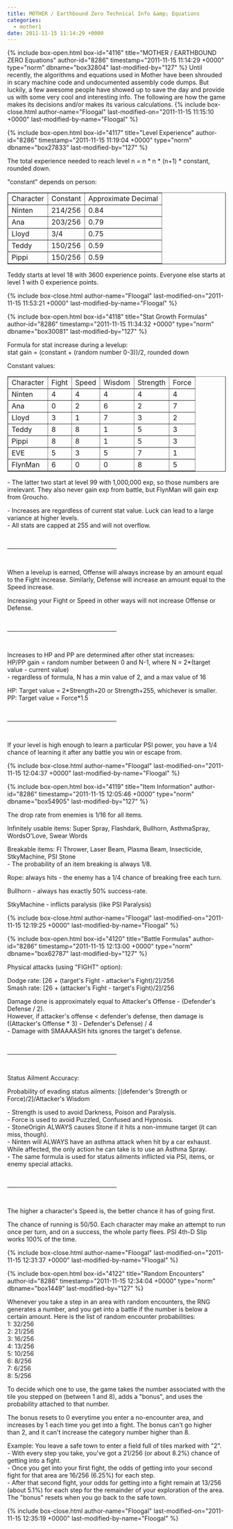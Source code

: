 ```yaml
---
title: MOTHER / Earthbound Zero Technical Info &amp; Equations
categories:
  - mother1
date: 2011-11-15 11:14:29 +0000
---
```

{% include box-open.html box-id="4116" title="MOTHER / EARTHBOUND ZERO Equations" author-id="8286" timestamp="2011-11-15 11:14:29 +0000" type="norm" dbname="box32804" last-modified-by="127" %}
Until recently, the algorithms and equations used in Mother have been shrouded in scary machine code and undocumented assembly code dumps. But luckily, a few awesome people have showed up to save the day and provide us with some very cool and interesting info. The following are how the game makes its decisions and/or makes its various calculations.
{% include box-close.html author-name="Floogal" last-modified-on="2011-11-15 11:15:10 +0000" last-modified-by-name="Floogal" %}

{% include box-open.html box-id="4117" title="Level Experience" author-id="8286" timestamp="2011-11-15 11:19:04 +0000" type="norm" dbname="box27833" last-modified-by="127" %}
<p>The total experience needed to reach level n = n * n * (n+1) * constant, rounded down.</p>

<p>"constant" depends on person:<br/>
<table border="1" cellpadding="2">
<tr><td>Character</td><td>Constant</td><td>Approximate Decimal</td></tr>
<tr><td>Ninten</td><td>214/256</td><td>0.84</td></tr>
<tr><td>Ana</td><td>203/256</td><td>0.79</td></tr>
<tr><td>Lloyd</td><td>3/4</td><td>0.75</td></tr>
<tr><td>Teddy</td><td>150/256</td><td>0.59</td></tr>
<tr><td>Pippi</td><td>150/256</td><td>0.59</td></tr>
</table></p>

<p>Teddy starts at level 18 with 3600 experience points. Everyone else starts at level 1 with 0 experience points.</p>


{% include box-close.html author-name="Floogal" last-modified-on="2011-11-15 11:53:21 +0000" last-modified-by-name="Floogal" %}

{% include box-open.html box-id="4118" title="Stat Growth Formulas" author-id="8286" timestamp="2011-11-15 11:34:32 +0000" type="norm" dbname="box30081" last-modified-by="127" %}
<p>Formula for stat increase during a levelup:<br/>
stat gain = (constant + (random number 0-3))/2, rounded down</p>
<p>Constant values:<br/>
<table border="1">
<tr><td>Character</td><td>Fight</td><td>Speed</td><td>Wisdom</td><td>Strength</td><td>Force</td></tr>
<tr><td>Ninten</td><td>4</td><td>4</td><td>4</td><td>4</td><td>4</td></tr>
<tr><td>Ana</td><td>0</td><td>2</td><td>6</td><td>2</td><td>7</td></tr>
<tr><td>Lloyd  </td><td>3</td><td>1</td><td>7</td><td>3</td><td>2</td></tr>
<tr><td>Teddy  </td><td>8</td><td>8</td><td>1</td><td>5</td><td>3</td></tr>
<tr><td>Pippi  </td><td>8</td><td>8</td><td>1</td><td>5</td><td>3</td></tr>
<tr><td>EVE    </td><td>5</td><td>3</td><td>5</td><td>7</td><td>1</td></tr>
<tr><td>FlynMan</td><td>6</td><td>0</td><td>0</td><td>8</td><td>5</td></tr>
</table>
- The latter two start at level 99 with 1,000,000 exp, so those numbers are irrelevant. They also never gain exp from battle, but FlynMan will gain exp from Groucho.</p>
<p>- Increases are regardless of current stat value. Luck can lead to a large variance at higher levels.<br/>
- All stats are capped at 255 and will not overflow.</p>

<br/><hr width="50%"/><br/>
<p>When a levelup is earned, Offense will always increase by an amount equal to the Fight increase.  Similarly, Defense will increase an amount equal to the Speed increase.</p>
<p>Increasing your Fight or Speed in other ways will not increase Offense or Defense.</p>

<br/><hr width="50%"/><br/>
<p>Increases to HP and PP are determined after other stat increases:<br/>
HP/PP gain = random number between 0 and N-1, where N = 2*(target value - current value)<br/>
- regardless of formula, N has a min value of 2, and a max value of 16</p>

<p>HP: Target value = 2*Strength+20 or Strength+255, whichever is smaller.<br/>
PP: Target value = Force*1.5</p>

<br/><hr width="50%"/><br/>
<p>If your level is high enough to learn a particular PSI power, you have a 1/4 chance of learning it after any battle you win or escape from.</p>
{% include box-close.html author-name="Floogal" last-modified-on="2011-11-15 12:04:37 +0000" last-modified-by-name="Floogal" %}

{% include box-open.html box-id="4119" title="Item Information" author-id="8286" timestamp="2011-11-15 12:05:46 +0000" type="norm" dbname="box54905" last-modified-by="127" %}
<p>The drop rate from enemies is 1/16 for all items.</p>

<p>Infinitely usable items: Super Spray, Flashdark, Bullhorn, AsthmaSpray, WordsO'Love, Swear Words</p>

<p>Breakable items: Fl Thrower, Laser Beam, Plasma Beam, Insecticide, StkyMachine, PSI Stone<br/>
- The probability of an item breaking is always 1/8.</p>

<p>Rope: always hits - the enemy has a 1/4 chance of breaking free each turn.</p>

<p>Bullhorn - always has exactly 50% success-rate.</p>

<p>StkyMachine - inflicts paralysis (like PSI Paralysis)</p>
{% include box-close.html author-name="Floogal" last-modified-on="2011-11-15 12:19:25 +0000" last-modified-by-name="Floogal" %}

{% include box-open.html box-id="4120" title="Battle Formulas" author-id="8286" timestamp="2011-11-15 12:13:00 +0000" type="norm" dbname="box62787" last-modified-by="127" %}
<p>Physical attacks (using "FIGHT" option):</p>

<p>Dodge rate: [26 + (target's Fight - attacker's Fight)/2]/256<br/>
Smash rate: [26 + (attacker's Fight - target's Fight)/2]/256</p>

<p>Damage done is approximately equal to Attacker's Offense - (Defender's Defense / 2).<br/>
However, if attacker's offense &#60; defender's defense, then damage is ((Attacker's Offense * 3) - Defender's Defense) / 4<br/>
- Damage with SMAAAASH hits ignores the target's defense.</p>

<br/><hr width="50%"/><br/>

<p>Status Ailment Accuracy:</p>

<p>Probability of evading status ailments: [(defender's Strength or Force)/2]/Attacker's Wisdom</p>

<p>- Strength is used to avoid Darkness, Poison and Paralysis.<br/>
- Force is used to avoid Puzzled, Confused and Hypnosis.<br/>
- StoneOrigin ALWAYS causes Stone if it hits a non-immune target (it can miss, though).<br/>
- Ninten will ALWAYS have an asthma attack when hit by a car exhaust.  While affected, the only action he can take is to use an Asthma Spray.<br/>
- The same formula is used for status ailments inflicted via PSI, items, or enemy special attacks.</p>

<br/><hr width="50%"/><br/>

<p>The higher a character's Speed is, the better chance it has of going first.</p>

<p>The chance of running is 50/50. Each character may make an attempt to run once per turn, and on a success, the whole party flees.  PSI 4th-D Slip works 100% of the time.</p>
{% include box-close.html author-name="Floogal" last-modified-on="2011-11-15 12:31:37 +0000" last-modified-by-name="Floogal" %}

{% include box-open.html box-id="4122" title="Random Encounters" author-id="8286" timestamp="2011-11-15 12:34:04 +0000" type="norm" dbname="box1449" last-modified-by="127" %}
<p>Whenever you take a step in an area with random encounters, the RNG generates a number, and you get into a battle if the number is below a certain amount. Here is the list of random encounter probabilities:<br/>
1: 32/256<br/>
2: 21/256<br/>
3: 16/256<br/>
4: 13/256<br/>
5: 10/256<br/>
6: 8/256<br/>
7: 6/256<br/>
8: 5/256</p>

<p>To decide which one to use, the game takes the number associated with the tile you stepped on (between 1 and 8), adds a "bonus", and uses the probability attached to that number.</p>

<p>The bonus resets to 0 everytime you enter a no-encounter area, and increases by 1 each time you get into a fight.  The bonus can't go higher than 2, and it can't increase the category number higher than 8.</p>

<p>Example: You leave a safe town to enter a field full of tiles marked with "2".<br/>
- With every step you take, you've got a 21/256 (or about 8.2%) chance of getting into a fight.<br/>
- Once you get into your first fight, the odds of getting into your second fight for that area are 16/256 (6.25%) for each step.<br/>
- After that second fight, your odds for getting into a fight remain at 13/256 (about 5.1%) for each step for the remainder of your exploration of the area.  The "bonus" resets when you go back to the safe town.</p>
{% include box-close.html author-name="Floogal" last-modified-on="2011-11-15 12:35:19 +0000" last-modified-by-name="Floogal" %}
